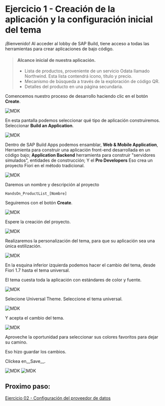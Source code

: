 # Ejercicio 1 - Creación de la aplicación y la configuración inicial del tema

¡Bienvenido! Al acceder al lobby de SAP Build, tiene acceso a todas las herramientas para crear aplicaciones de bajo código.

> #### Alcance inicial de nuestra aplicación.
> - Lista de productos, proveniente de un servicio Odata llamado Northwind. Esta lista contendrá icono, título y precio.
> - Mecanismo de búsqueda a través de la exploración de código QR.
> - Detalles del producto en una página secundaria.

Comencemos nuestro proceso de desarrollo haciendo clic en el botón __Create__.

![MDK](images/img1.png)

En esta pantalla podemos seleccionar qué tipo de aplicación construiremos.
Seleccionar __Build an Application__.

![MDK](images/img2.png)

Dentro de SAP Build Apps podemos ensamblar, __Web & Mobile Application__, Herramienta para construir una aplicación front-end desarrollada en un código bajo; __Application Backend__ herramienta para construir "servidores simulados", entidades de construcción; Y el __Pro Developers__ Eso crea un proyecto Fiori en el método tradicional.

![MDK](images/img3.png)

Daremos un nombre y descripción al proyecto
```
HandsOn_ProductList_[Nombre]
```

Seguiremos con el botón __Create__.

![MDK](images/img4.png)

Espere la creación del proyecto.

![MDK](images/img5.png)

Realizaremos la personalización del tema, para que su aplicación sea una única estilización.

![MDK](images/img6.png)

En la esquina inferior izquierda podemos hacer el cambio del tema, desde Fiori 1.7 hasta el tema universal.

El tema cuesta toda la aplicación con estándares de color y fuente.

![MDK](images/img7.png)

Selecione Universal Theme.
Seleccione el tema universal.

![MDK](images/img8.png)

Y acepta el cambio del tema.

![MDK](images/img9.png)

Aproveche la oportunidad para seleccionar sus colores favoritos para dejar su camino. 

Eso hizo guardar los cambios.

Clickea en__Save__.

![MDK](images/img10.png)
![MDK](images/img11.png)


## Proximo paso:
[Ejercicio 02 - Configuración del proveedor de datos](/exercises/ex2/README.md)
